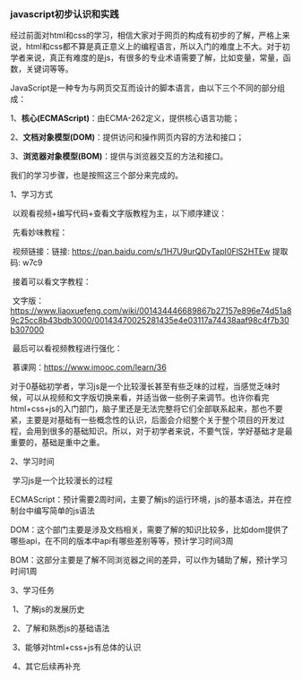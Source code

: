 ### javascript初步认识和实践

经过前面对html和css的学习，相信大家对于网页的构成有初步的了解，严格上来说，html和css都不算是真正意义上的编程语言，所以入门的难度上不大。对于初学者来说，真正有难度的是js，有很多的专业术语需要了解，比如变量，常量，函数，关键词等等。

JavaScript是一种专为与网页交互而设计的脚本语言，由以下三个不同的部分组成：

1、**核心(ECMAScript)**：由ECMA-262定义，提供核心语言功能；

2、**文档对象模型(DOM)**：提供访问和操作网页内容的方法和接口；

3、**浏览器对象模型(BOM)**：提供与浏览器交互的方法和接口。

我们的学习步骤，也是按照这三个部分来完成的。

1、学习方式

​	以观看视频+编写代码+查看文字版教程为主，以下顺序建议：

​	先看妙味教程：

​	视频链接：链接: https://pan.baidu.com/s/1H7U9urQDyTapI0FlS2HTEw 提取码: w7c9 

​	接着可以看文字教程：

​	文字版：https://www.liaoxuefeng.com/wiki/001434446689867b27157e896e74d51a89c25cc8b43bdb3000/00143470025281435e4e03117a74438aaf98c4f7b30b307000

​	最后可以看视频教程进行强化：

​	慕课网：https://www.imooc.com/learn/36

对于0基础初学者，学习js是一个比较漫长甚至有些乏味的过程，当感觉乏味时候，可以从视频和文字版切换来看，并适当做一些例子来调节。也许你看完html+css+js的入门部门，脑子里还是无法完整将它们全部联系起来，那也不要紧，主要是对基础有一些概念性的认识，后面会介绍整个关于整个项目的开发过程，会用到很多的基础知识。所以，对于初学者来说，不要气馁，学好基础才是最重要的，基础是重中之重。

2、学习时间

​	学习js是一个比较漫长的过程

​	ECMAScript：预计需要2周时间，主要了解js的运行环境，js的基本语法，并在控制台中编写简单的js语法

​	DOM：这个部门主要是涉及文档相关，需要了解的知识比较多，比如dom提供了哪些api，在不同的版本中api有哪些差别等等，预计学习时间3周

​	BOM：这部分主要是了解不同浏览器之间的差异，可以作为辅助了解，预计学习时间1周

3、学习任务

​	1、了解js的发展历史

​	2、了解和熟悉js的基础语法

​	3、能够对html+css+js有总体的认识

​	4、其它后续再补充